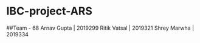 # IBC-project-ARS
 
##Team - 68
Arnav Gupta  | 2019299
Ritik Vatsal | 2019321
Shrey Marwha | 2019334
